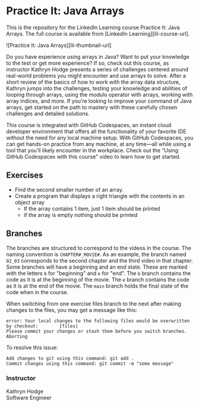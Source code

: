 # Practice It: Java Arrays
This is the repository for the LinkedIn Learning course Practice It: Java Arrays. The full course is available from [LinkedIn Learning][lil-course-url].

![Practice It: Java Arrays][lil-thumbnail-url] 

Do you have experience using arrays in Java? Want to put your knowledge to the test or get more experience? If so, check out this course, as instructor Kathryn Hodge presents a series of challenges centered around real-world problems you might encounter and use arrays to solve. After a short review of the basics of how to work with the array data structure, Kathryn jumps into the challenges, testing your knowledge and abilities of looping through arrays, using the modulo operator with arrays, working with array indices, and more. If you’re looking to improve your command of Java arrays, get started on the path to mastery with these carefully chosen challenges and detailed solutions.

This course is integrated with GitHub Codespaces, an instant cloud developer environment that offers all the functionality of your favorite IDE without the need for any local machine setup. With GitHub Codespaces, you can get hands-on practice from any machine, at any time—all while using a tool that you’ll likely encounter in the workplace. Check out the “Using GitHub Codespaces with this course” video to learn how to get started.



## Exercises

- Find the second smaller number of an array.
- Create a program that displays a right triangle with the contents in an object array
  - If the array contains 1 item, just 1 item should be printed
  - if the array is empty nothing should be printed

## Branches
The branches are structured to correspond to the videos in the course. The naming convention is `CHAPTER#_MOVIE#`. As an example, the branch named `02_03` corresponds to the second chapter and the third video in that chapter. 
Some branches will have a beginning and an end state. These are marked with the letters `b` for "beginning" and `e` for "end". The `b` branch contains the code as it is at the beginning of the movie. The `e` branch contains the code as it is at the end of the movie. The `main` branch holds the final state of the code when in the course.

When switching from one exercise files branch to the next after making changes to the files, you may get a message like this:

    error: Your local changes to the following files would be overwritten by checkout:        [files]
    Please commit your changes or stash them before you switch branches.
    Aborting

To resolve this issue:
	
    Add changes to git using this command: git add .
	Commit changes using this command: git commit -m "some message"


### Instructor

Kathryn Hodge  
Software Engineer

### 